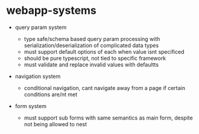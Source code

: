 # webapp-systems

- query param system
  - type safe/schema based query param processing with serialization/deserialization of complicated data types
  - must support default options of each when value isnt specificed
  - should be pure typescript, not tied to specific framework
  - must validate and replace invalid values with defaultts

- navigation system
  - conditional navigation, cant navigate away from a page if certain conditions are/nt met

- form system
  - must support sub forms with same semantics as main form, despite <form> not being allowed to nest 
